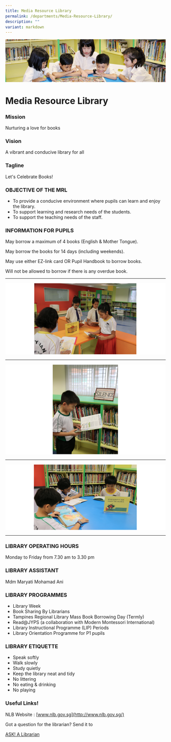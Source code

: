 ```yaml
---
title: Media Resource Library
permalink: /departments/Media-Resource-Library/
description: ""
variant: markdown
---
```

![](/images/banner.gif)

Media Resource Library
======================

### Mission

  

Nurturing a love for books

  

### Vision

  

A vibrant and conducive library for all

  

### Tagline

  

Let's Celebrate Books!

  

### OBJECTIVE OF THE MRL

  

*   To provide a conducive environment where pupils can learn and enjoy the library.
*   To support learning and research needs of the students.
*   To support the teaching needs of the staff.

  

### INFORMATION FOR PUPILS

  

May borrow a maximum of 4 books (English & Mother Tongue).

May borrow the books for 14 days (including weekends).

May use either EZ-link card OR Pupil Handbook to borrow books.

Will not be allowed to borrow if there is any overdue book.

-----

![](/images/Media1.png)

-----

![](/images/Media2.png)

----

![](/images/Media3.png)

---


### LIBRARY OPERATING HOURS

  

Monday to Friday from 7.30 am to 3.30 pm

  

### LIBRARY ASSISTANT

  

Mdm Maryati Mohamad Ani

  

### LIBRARY PROGRAMMES

  

*   Library Week
*   Book Sharing By Librarians
*   Tampines Regional Library Mass Book Borrowing Day (Termly)
*   Read@JYPS (a collaboration with Modern Montessori International)
*   Library Instructional Programme (LIP) Periods
*   Library Orientation Programme for P1 pupils

  

### LIBRARY ETIQUETTE

  

*   Speak softly
*   Walk slowly
*   Study quietly
*   Keep the library neat and tidy
*   No littering
*   No eating & drinking
*   No playing

  

### Useful Links!

NLB Website : [www.nlb.gov.sg](http://www.nlb.gov.sg/)

Got a question for the librarian? Send it to

[ASK! A Librarian](https://form.gov.sg/60012dfdcc381d001141b97f)